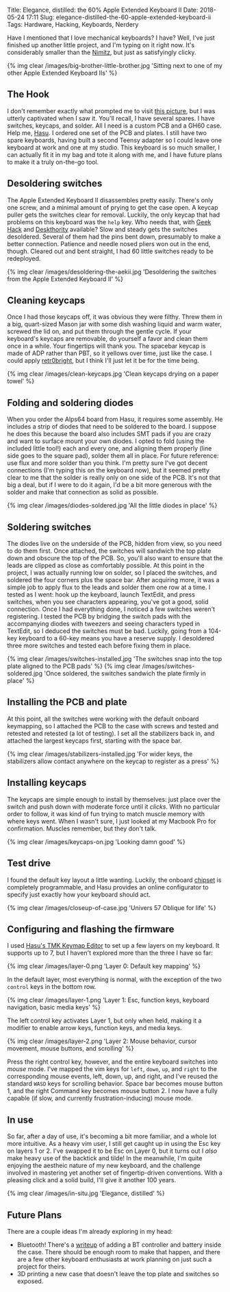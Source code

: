 Title: Elegance, distilled: the 60% Apple Extended Keyboard II
Date: 2018-05-24 17:11
Slug: elegance-distilled-the-60-apple-extended-keyboard-ii
Tags: Hardware, Hacking, Keyboards, Nerdery

Have I mentioned that I love mechanical keyboards? I have? Well, I've just
finished up another little project, and I'm typing on it right now. It's
considerably smaller than the [Nimitz]({filename}/2014-12-16-nimitz-alive.markdown),
but just as satisfyingly clicky.

{% img clear /images/big-brother-little-brother.jpg 'Sitting next to one of my other Apple Extended Keyboard IIs' %}

The Hook
--------

I don't remember exactly what prompted me to visit
[this picture](https://imgur.com/gallery/N0n8I),
but I was utterly captivated when I saw it. You'll recall, I have several
spares. I have switches, keycaps, and solder. All I need is a custom PCB and a
GH60 case. Help me, [Hasu](https://geekhack.org/index.php?topic=69740.0). I
ordered one set of the PCB and plates. I still have two spare keyboards, having
built a second Teensy adapter so I could leave one keyboard at work and one at
my studio. This keyboard is so much smaller, I can actually fit it in my bag
and tote it along with me, and I have future plans to make it a truly on-the-go
tool.

Desoldering switches
--------------------

The Apple Extended Keyboard II disassembles pretty easily. There's only one
screw, and a minimal amount of prying to get the case open. A keycap puller
gets the switches clear for removal. Luckily, the only keycap that had problems
on this keyboard was the `help` key. Who needs that, with
[Geek Hack](https://geekhack.com/) and [Deskthority](https://deskthority.net/)
available? Slow and steady gets the switches desoldered. Several of them had
the pins bent down, presumably to make a better connection. Patience and needle
nosed pliers won out in the end, though. Cleared out and bent straight, I had
60 little switches ready to be redeployed.

{% img clear /images/desoldering-the-aekii.jpg 'Desoldering the switches from the Apple Extended Keyboard II' %}

Cleaning keycaps
----------------

Once I had those keycaps off, it was obvious they were filthy. Threw them in a
big, quart-sized Mason jar with some dish washing liquid and warm water,
screwed the lid on, and put them through the gentle cycle. If your keyboard's
keycaps are removable, do yourself a favor and clean them once in a while. Your
fingertips will thank you. The spacebar keycap is made of ADP rather than PBT,
so it yellows over time, just like the case. I could apply
[retr0bright](http://www.retr0bright.com/), but I think I'll just let it be for
the time being.

{% img clear /images/clean-keycaps.jpg 'Clean keycaps drying on a paper towel' %}

Folding and soldering diodes
----------------------------

When you order the Alps64 board from Hasu, it requires some assembly. He
includes a strip of diodes that need to be soldered to the board. I suppose he
does this because the board also includes SMT pads if you are crazy and want to
surface mount your own diodes. I opted to fold (using the included little
tool!) each and every one, and aligning them properly (line side goes to the
square pad), solder them all in place. For future reference: use flux and more
solder than you think. I'm pretty sure I've got decent connections (I'm typing
this on the keyboard now), but it seemed pretty clear to me that the solder is
really only on one side of the PCB. It's not that big a deal, but if I were to
do it again, I'd be a bit more generous with the solder and make that
connection as solid as possible.

{% img clear /images/diodes-soldered.jpg 'All the little diodes in place' %}

Soldering switches
------------------

The diodes live on the underside of the PCB, hidden from view, so you need to
do them first. Once attached, the switches will sandwich the top plate down and
obscure the top of the PCB. So, you'll also want to ensure that the leads are
clipped as close as comfortably possible. At this point in the project, I was
actually running low on solder, so I placed the switches, and soldered the four
corners plus the space bar. After acquiring more, it was a simple job to apply
flux to the leads and solder them one row at a time. I tested as I went: hook
up the keyboard, launch TextEdit, and press switches, when you see characters
appearing, you've got a good, solid connection. Once I had everything done, I
noticed a few switches weren't registering. I tested the PCB by bridging the
switch pads with the accompanying diodes with tweezers and seeing characters
typed in TextEdit, so I deduced the switches must be bad. Luckily, going from a
104-key keyboard to a 60-key means you have a reserve supply. I desoldered
three more switches and tested each before fixing them in place.

{% img clear /images/switches-installed.jpg 'The switches snap into the top plate aligned to the PCB pads' %}
{% img clear /images/switches-soldered.jpg 'Once soldered, the switches sandwich the plate firmly in place' %}

Installing the PCB and plate
----------------------------

At this point, all the switches were working with the default onboard
keymapping, so I attached the PCB to the case with screws and tested and
retested and retested (a lot of testing). I set all the stabilizers back in,
and attached the largest keycaps first, starting with the space bar.

{% img clear /images/stabilizers-installed.jpg 'For wider keys, the stabilizers allow contact anywhere on the keycap to register as a press' %}

Installing keycaps
------------------

The keycaps are simple enough to install by themselves: just place over the
switch and push down with moderate force until it _clicks_. With no particular
order to follow, it was kind of fun trying to match muscle memory with where
keys went. When I wasn't sure, I just looked at my Macbook Pro for
confirmation. Muscles remember, but they don't talk.

{% img clear /images/keycaps-on.jpg 'Looking damn good' %}

Test drive
----------

I found the default key layout a little wanting. Luckily, the onboard
[chipset](https://www.microchip.com/wwwproducts/en/ATmega32U2) is completely
programmable, and Hasu provides an online configurator to specify just exactly
how your keyboard should act.

{% img clear /images/closeup-of-case.jpg 'Univers 57 Oblique for life' %}

Configuring and flashing the firmware
-------------------------------------

I used
[Hasu's TMK Keymap Editor](http://www.tmk-kbd.com/tmk_keyboard/editor/unimap/?alps64)
to set up a few layers on my keyboard. It supports up to 7, but I haven't
explored more than the three I have so far:

{% img clear /images/layer-0.png 'Layer 0: Default key mapping' %}

In the default layer, most everything is normal, with the exception of the two
`control` keys in the bottom row.

{% img clear /images/layer-1.png 'Layer 1: Esc, function keys, keyboard navigation, basic media keys' %}

The left control key activates Layer 1, but only when held, making it a
modifier to enable arrow keys, function keys, and media keys.

{% img clear /images/layer-2.png 'Layer 2: Mouse behavior, cursor movement, mouse buttons, and scrolling' %} 

Press the right control key, however, and the entire keyboard switches into
_mouse_ mode. I've mapped the vim keys for `left`, `down`, `up`, and `right` to
the corresponding mouse events, left, down, up, and right, and I've reused the
standard `WASD` keys for scrolling behavior. Space bar becomes mouse button 1,
and the right Command key becomes mouse button 2. I now have a fully capable
(if slow, and currently frustration-inducing) mouse mode.

In use
------

So far, after a day of use, it's becoming a bit more familiar, and a whole lot
more intuitive. As a heavy vim user, I still get caught up in using the Esc key
on layers 1 or 2. I've swapped it to be Esc on Layer 0, but it turns out I
_also_ make heavy use of the backtick and tilde! In the meanwhile, I'm quite
enjoying the aestheic nature of my new keyboard, and the challenge involved in
mastering yet another set of fingertip-driven conventions. With a pleasing
click and a solid build, I'll give it another 100 years.

{% img clear /images/in-situ.jpg 'Elegance, distilled' %}

Future Plans
------------

There are a couple ideas I'm already exploring in my head:

  * Bluetooth! There's a [writeup](https://imgur.com/a/TJrMv) of adding a BT
    controller and battery inside the case. There should be enough room to make
    that happen, and there are a few other keyboard enthusiasts at work planning
    on just such a project for theirs.
  * 3D printing a new case that doesn't leave the top plate and switches so
    exposed.

